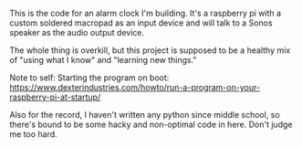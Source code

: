 This is the code for an alarm clock I'm building. It's a raspberry pi with a custom soldered macropad as an input device and will talk to a Sonos speaker as the audio output device. 

The whole thing is overkill, but this project is supposed to be a healthy mix of "using what I know" and "learning new things."

Note to self: Starting the program on boot: https://www.dexterindustries.com/howto/run-a-program-on-your-raspberry-pi-at-startup/

Also for the record, I haven't written any python since middle school, so there's bound to be some hacky and non-optimal code in here. Don't judge me too hard.  
